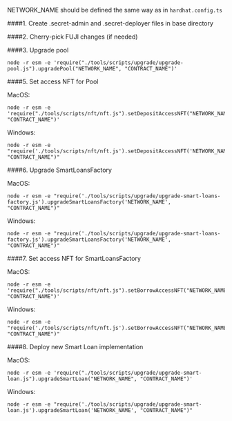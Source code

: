 NETWORK_NAME should be defined the same way as in `hardhat.config.ts`

####1. Create .secret-admin and .secret-deployer files in base directory

####2. Cherry-pick FUJI changes (if needed)

####3. Upgrade pool

    node -r esm -e 'require("./tools/scripts/upgrade/upgrade-pool.js").upgradePool("NETWORK_NAME", "CONTRACT_NAME")'

####5. Set access NFT for Pool

MacOS:

    node -r esm -e 'require("./tools/scripts/nft/nft.js").setDepositAccessNFT("NETWORK_NAME", "CONTRACT_NAME")'

Windows:

    node -r esm -e "require('./tools/scripts/nft/nft.js').setDepositAccessNFT('NETWORK_NAME', "CONTRACT_NAME")"

####6. Upgrade SmartLoansFactory

MacOS:

    node -r esm -e "require('./tools/scripts/upgrade/upgrade-smart-loans-factory.js').upgradeSmartLoansFactory('NETWORK_NAME', "CONTRACT_NAME")"

Windows:

    node -r esm -e "require('./tools/scripts/upgrade/upgrade-smart-loans-factory.js').upgradeSmartLoansFactory('NETWORK_NAME', "CONTRACT_NAME")"

####7. Set access NFT for SmartLoansFactory

MacOS:

    node -r esm -e 'require("./tools/scripts/nft/nft.js").setBorrowAccessNFT("NETWORK_NAME", "CONTRACT_NAME")'

Windows:

    node -r esm -e "require('./tools/scripts/nft/nft.js').setBorrowAccessNFT("NETWORK_NAME", "CONTRACT_NAME")"

####8. Deploy new Smart Loan implementation


MacOS:

    node -r esm -e 'require("./tools/scripts/upgrade/upgrade-smart-loan.js").upgradeSmartLoan("NETWORK_NAME", "CONTRACT_NAME")'

Windows:

    node -r esm -e "require('./tools/scripts/upgrade/upgrade-smart-loan.js').upgradeSmartLoan('NETWORK_NAME', "CONTRACT_NAME")"
